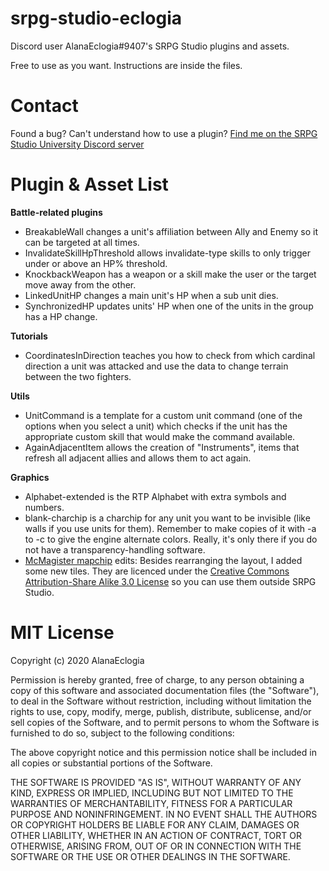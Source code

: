 # srpg-studio-eclogia

Discord user AlanaEclogia#9407's SRPG Studio plugins and assets.

Free to use as you want. Instructions are inside the files.

# Contact

Found a bug? Can't understand how to use a plugin? [Find me on the SRPG Studio University Discord server](https://discord.gg/GcTS5EH)

# Plugin & Asset List

**Battle-related plugins**

- BreakableWall changes a unit's affiliation between Ally and Enemy so it can be targeted at all times.
- InvalidateSkillHpThreshold allows invalidate-type skills to only trigger under or above an HP% threshold.
- KnockbackWeapon has a weapon or a skill make the user or the target move away from the other.
- LinkedUnitHP changes a main unit's HP when a sub unit dies.
- SynchronizedHP updates units' HP when one of the units in the group has a HP change.

**Tutorials**
- CoordinatesInDirection teaches you how to check from which cardinal direction a unit was attacked and use the data to change terrain between the two fighters.

**Utils**
- UnitCommand is a template for a custom unit command (one of the options when you select a unit) which checks if the unit has the appropriate custom skill that would make the command available.
- AgainAdjacentItem allows the creation of "Instruments", items that refresh all adjacent allies and allows them to act again.  

**Graphics**
- Alphabet-extended is the RTP Alphabet with extra symbols and numbers.
- blank-charchip is a charchip for any unit you want to be invisible (like walls if you use units for them). Remember to make copies of it with -a to -c to give the engine alternate colors. Really, it's only there if you do not have a transparency-handling software.
- [McMagister mapchip](https://github.com/McMagister/srpg-studio-stuff/tree/master/32px%20FE-style%20Tileset) edits: Besides rearranging the layout, I added some new tiles. They are licenced under the [Creative Commons Attribution-Share Alike 3.0 License](https://creativecommons.org/licenses/by-sa/3.0/) so you can use them outside SRPG Studio.

# MIT License

Copyright (c) 2020 AlanaEclogia

Permission is hereby granted, free of charge, to any person obtaining a copy
of this software and associated documentation files (the "Software"), to deal
in the Software without restriction, including without limitation the rights
to use, copy, modify, merge, publish, distribute, sublicense, and/or sell
copies of the Software, and to permit persons to whom the Software is
furnished to do so, subject to the following conditions:

The above copyright notice and this permission notice shall be included in all
copies or substantial portions of the Software.

THE SOFTWARE IS PROVIDED "AS IS", WITHOUT WARRANTY OF ANY KIND, EXPRESS OR
IMPLIED, INCLUDING BUT NOT LIMITED TO THE WARRANTIES OF MERCHANTABILITY,
FITNESS FOR A PARTICULAR PURPOSE AND NONINFRINGEMENT. IN NO EVENT SHALL THE
AUTHORS OR COPYRIGHT HOLDERS BE LIABLE FOR ANY CLAIM, DAMAGES OR OTHER
LIABILITY, WHETHER IN AN ACTION OF CONTRACT, TORT OR OTHERWISE, ARISING FROM,
OUT OF OR IN CONNECTION WITH THE SOFTWARE OR THE USE OR OTHER DEALINGS IN THE
SOFTWARE.